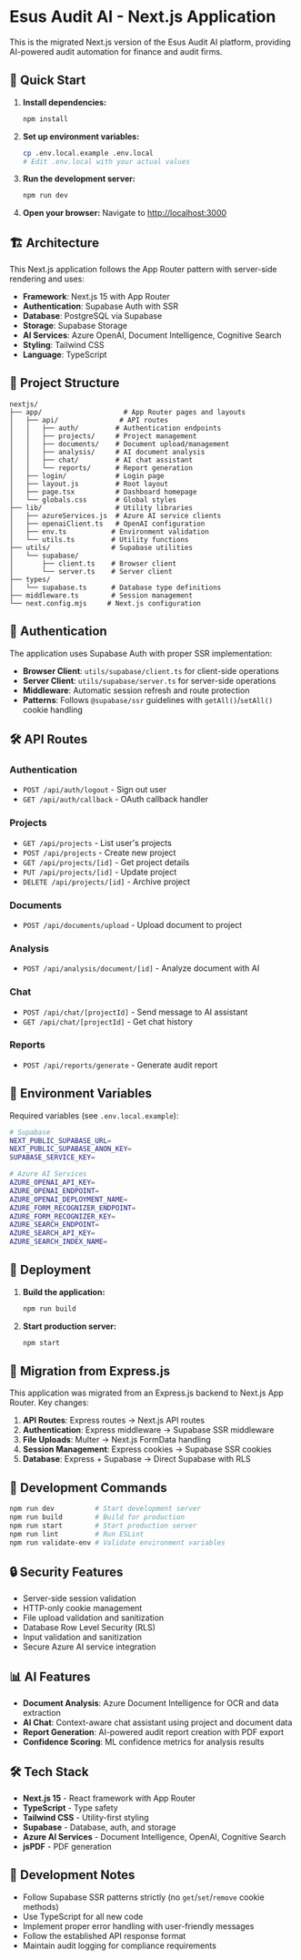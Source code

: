 # Esus Audit AI - Next.js Application

This is the migrated Next.js version of the Esus Audit AI platform, providing AI-powered audit automation for finance and audit firms.

## 🚀 Quick Start

1. **Install dependencies:**
   ```bash
   npm install
   ```

2. **Set up environment variables:**
   ```bash
   cp .env.local.example .env.local
   # Edit .env.local with your actual values
   ```

3. **Run the development server:**
   ```bash
   npm run dev
   ```

4. **Open your browser:**
   Navigate to [http://localhost:3000](http://localhost:3000)

## 🏗️ Architecture

This Next.js application follows the App Router pattern with server-side rendering and uses:

- **Framework**: Next.js 15 with App Router
- **Authentication**: Supabase Auth with SSR
- **Database**: PostgreSQL via Supabase
- **Storage**: Supabase Storage
- **AI Services**: Azure OpenAI, Document Intelligence, Cognitive Search
- **Styling**: Tailwind CSS
- **Language**: TypeScript

## 📁 Project Structure

```
nextjs/
├── app/                    # App Router pages and layouts
│   ├── api/               # API routes
│   │   ├── auth/         # Authentication endpoints
│   │   ├── projects/     # Project management
│   │   ├── documents/    # Document upload/management
│   │   ├── analysis/     # AI document analysis
│   │   ├── chat/         # AI chat assistant
│   │   └── reports/      # Report generation
│   ├── login/            # Login page
│   ├── layout.js         # Root layout
│   ├── page.tsx          # Dashboard homepage
│   └── globals.css       # Global styles
├── lib/                  # Utility libraries
│   ├── azureServices.js  # Azure AI service clients
│   ├── openaiClient.ts   # OpenAI configuration
│   ├── env.ts           # Environment validation
│   └── utils.ts         # Utility functions
├── utils/               # Supabase utilities
│   └── supabase/
│       ├── client.ts    # Browser client
│       └── server.ts    # Server client
├── types/
│   └── supabase.ts      # Database type definitions
├── middleware.ts        # Session management
└── next.config.mjs     # Next.js configuration
```

## 🔐 Authentication

The application uses Supabase Auth with proper SSR implementation:

- **Browser Client**: `utils/supabase/client.ts` for client-side operations
- **Server Client**: `utils/supabase/server.ts` for server-side operations  
- **Middleware**: Automatic session refresh and route protection
- **Patterns**: Follows `@supabase/ssr` guidelines with `getAll()`/`setAll()` cookie handling

## 🛠️ API Routes

### Authentication
- `POST /api/auth/logout` - Sign out user
- `GET /api/auth/callback` - OAuth callback handler

### Projects
- `GET /api/projects` - List user's projects
- `POST /api/projects` - Create new project
- `GET /api/projects/[id]` - Get project details
- `PUT /api/projects/[id]` - Update project
- `DELETE /api/projects/[id]` - Archive project

### Documents
- `POST /api/documents/upload` - Upload document to project

### Analysis
- `POST /api/analysis/document/[id]` - Analyze document with AI

### Chat
- `POST /api/chat/[projectId]` - Send message to AI assistant
- `GET /api/chat/[projectId]` - Get chat history

### Reports
- `POST /api/reports/generate` - Generate audit report

## 🔧 Environment Variables

Required variables (see `.env.local.example`):

```bash
# Supabase
NEXT_PUBLIC_SUPABASE_URL=
NEXT_PUBLIC_SUPABASE_ANON_KEY=
SUPABASE_SERVICE_KEY=

# Azure AI Services
AZURE_OPENAI_API_KEY=
AZURE_OPENAI_ENDPOINT=
AZURE_OPENAI_DEPLOYMENT_NAME=
AZURE_FORM_RECOGNIZER_ENDPOINT=
AZURE_FORM_RECOGNIZER_KEY=
AZURE_SEARCH_ENDPOINT=
AZURE_SEARCH_API_KEY=
AZURE_SEARCH_INDEX_NAME=
```

## 🚀 Deployment

1. **Build the application:**
   ```bash
   npm run build
   ```

2. **Start production server:**
   ```bash
   npm start
   ```

## 🔄 Migration from Express.js

This application was migrated from an Express.js backend to Next.js App Router. Key changes:

1. **API Routes**: Express routes → Next.js API routes
2. **Authentication**: Express middleware → Supabase SSR middleware
3. **File Uploads**: Multer → Next.js FormData handling
4. **Session Management**: Express cookies → Supabase SSR cookies
5. **Database**: Express + Supabase → Direct Supabase with RLS

## 🧪 Development Commands

```bash
npm run dev          # Start development server
npm run build        # Build for production
npm run start        # Start production server
npm run lint         # Run ESLint
npm run validate-env # Validate environment variables
```

## 🔒 Security Features

- Server-side session validation
- HTTP-only cookie management
- File upload validation and sanitization
- Database Row Level Security (RLS)
- Input validation and sanitization
- Secure Azure AI service integration

## 📊 AI Features

- **Document Analysis**: Azure Document Intelligence for OCR and data extraction
- **AI Chat**: Context-aware chat assistant using project and document data
- **Report Generation**: AI-powered audit report creation with PDF export
- **Confidence Scoring**: ML confidence metrics for analysis results

## 🛠️ Tech Stack

- **Next.js 15** - React framework with App Router
- **TypeScript** - Type safety
- **Tailwind CSS** - Utility-first styling
- **Supabase** - Database, auth, and storage
- **Azure AI Services** - Document Intelligence, OpenAI, Cognitive Search
- **jsPDF** - PDF generation

## 📝 Development Notes

- Follow Supabase SSR patterns strictly (no `get`/`set`/`remove` cookie methods)
- Use TypeScript for all new code
- Implement proper error handling with user-friendly messages
- Follow the established API response format
- Maintain audit logging for compliance requirements
